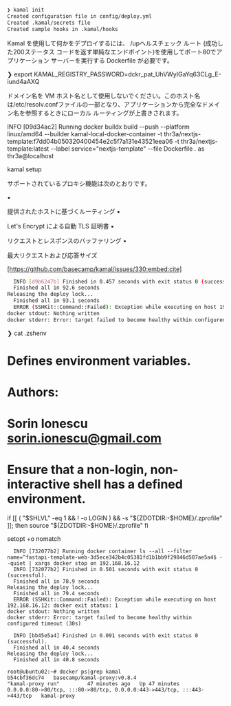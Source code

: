 ```sh
❯ kamal init
Created configuration file in config/deploy.yml
Created .kamal/secrets file
Created sample hooks in .kamal/hooks
```

Kamal を使用して何かをデプロイするには、 /upヘルスチェック ルート (成功した200ステータス コードを返す単純なエンドポイント)を使用してポート80でアプリケーション サーバーを実行する Dockerfile が必要です。


❯ export KAMAL_REGISTRY_PASSWORD=dckr_pat_UhVWyIGaYq63CLg_E-iund4aAXQ


ドメイン名を VM ホスト名として使用しないでください。このホスト名は/etc/resolv.confファイルの一部となり、アプリケーションから完全なドメイン名を参照するときにローカル ルーティングが上書きされます。



  INFO [09d34ac2] Running docker buildx build --push --platform linux/amd64 --builder kamal-local-docker-container -t thr3a/nextjs-template:f7dd04b050320400454e2c5f7a131e43521eea06 -t thr3a/nextjs-template:latest --label service="nextjs-template" --file Dockerfile . as thr3a@localhost

kamal setup



サポートされているプロキシ機能は次のとおりです。

​▪​

提供されたホストに基づくルーティング
​▪​

Let's Encrypt による自動 TLS 証明書
​▪​

リクエストとレスポンスのバッファリング
​▪​

最大リクエストおよび応答サイズ


[https://github.com/basecamp/kamal/issues/330:embed:cite]

```sh
  INFO [d9b6247b] Finished in 0.457 seconds with exit status 0 (successful).
  Finished all in 92.6 seconds
Releasing the deploy lock...
  Finished all in 93.1 seconds
  ERROR (SSHKit::Command::Failed): Exception while executing on host 192.168.16.12: docker exit status: 1
docker stdout: Nothing written
docker stderr: Error: target failed to become healthy within configured timeout (30s)
```

❯ cat .zshenv 
#
# Defines environment variables.
#
# Authors:
#   Sorin Ionescu <sorin.ionescu@gmail.com>
#

# Ensure that a non-login, non-interactive shell has a defined environment.
if [[ ( "$SHLVL" -eq 1 && ! -o LOGIN ) && -s "${ZDOTDIR:-$HOME}/.zprofile" ]]; then
  source "${ZDOTDIR:-$HOME}/.zprofile"
fi

setopt +o nomatch



```
  INFO [732077b2] Running docker container ls --all --filter name=^fastapi-template-web-3d5ece342b4c05381fd1b1bb9f29846d507ae5a4$ --quiet | xargs docker stop on 192.168.16.12
  INFO [732077b2] Finished in 0.501 seconds with exit status 0 (successful).
  Finished all in 78.9 seconds
Releasing the deploy lock...
  Finished all in 79.4 seconds
  ERROR (SSHKit::Command::Failed): Exception while executing on host 192.168.16.12: docker exit status: 1
docker stdout: Nothing written
docker stderr: Error: target failed to become healthy within configured timeout (30s)
```


```
  INFO [bb45e5a4] Finished in 0.091 seconds with exit status 0 (successful).
  Finished all in 40.4 seconds
Releasing the deploy lock...
  Finished all in 40.8 seconds
```


```
root@ubuntu02:~# docker ps|grep kamal
b54cbf36dc74   basecamp/kamal-proxy:v0.8.4                                       "kamal-proxy run"         47 minutes ago   Up 47 minutes          0.0.0.0:80->80/tcp, :::80->80/tcp, 0.0.0.0:443->443/tcp, :::443->443/tcp   kamal-proxy
```
